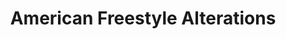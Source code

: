 ---
title: "American Freestyle Alterations"
url: /redmond/american-freestyle-alterations/
shop: tailor
---